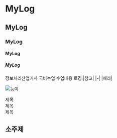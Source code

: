 # MyLog
## MyLog
### MyLog
#### MyLog
##### MyLog
정보처리산업기사 국비수업 수업내용 로깅
|참고|
|-|
|해라|


![능이](https://github.com/user-attachments/assets/f0880300-f25e-48d3-9c2d-3324ee37cd3f)

제목<br>
제목<br>
제목<br>

소주제
---
